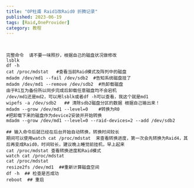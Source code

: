 ```yaml
---
title: "OP杜甫 Raid1改Raid0 折腾记录"
published: 2023-06-19
tags: [Raid,OneProvider]
category: 教程
---
```


<picture>
    <source srcset="https://s3.catcat.blog/images/2023/06/image-8-1024x98.avif" type="image/avif">
    <source srcset="https://s3.catcat.blog/images/2023/06/image-8-1024x98.webp" type="image/webp">
    <img src="https://s3.catcat.blog/images/2023/06/image-8-1024x98.jpg" alt="" loading="lazy">
</picture>

```shell
  
完整命令  请不要一味照抄，根据自己的磁盘状况做修改
lsblk
df -h
cat /proc/mdstat   #查看当前Raid模式及阵列中的磁盘
mdadm /dev/md1 --fail /dev/sdb2  #告知系统磁盘挂了
mdadm /dev/md1 --remove /dev/sdb2  #热卸载磁盘
由于R1互为备份所以同步完成后卸载任意磁盘均不会宕机
/dev/md1还是md2，可以用lsblk或者df -h可以查看，我这个就是md1
wipefs -a /dev/sdb2   ## 清除sdb2磁盘分区的数据 根据自己输出来！
mdadm --grow /dev/md1 --level=0    #转换为R0
#把卸载下来的磁盘作为device2安装并开始转换
mdadm --grow /dev/md1 --level=0 --raid-devices=2 --add /dev/sdb2  

## 输入命令后就已经在后台开始自动转换，转换时间较长
期间可以使用watch cat /proc/mdstat  来查看转换进度，第一次会先转换为Raid4，其后再变成Raid0，时间较长，建议晚上睡觉前挂机，早上起来
cat /proc/mdstat 查看转换进度和Raid模式
watch cat /proc/mdstat
cat /proc/mdstat
resize2fs /dev/md1  ##重新计算磁盘空间
df -h  ## 检查是否成功
reboot  ## 重启
```

<picture>
    <source srcset="https://s3.catcat.blog/images/2023/06/ac10bd79143b4df11cbf1d8584768efb-1024x310.avif" type="image/avif">
    <source srcset="https://s3.catcat.blog/images/2023/06/ac10bd79143b4df11cbf1d8584768efb-1024x310.webp" type="image/webp">
    <img src="https://s3.catcat.blog/images/2023/06/ac10bd79143b4df11cbf1d8584768efb-1024x310.jpg" alt="" loading="lazy">
</picture>

<picture>
    <source srcset="https://s3.catcat.blog/images/2023/06/image-165.avif" type="image/avif">
    <source srcset="https://s3.catcat.blog/images/2023/06/image-165.webp" type="image/webp">
    <img src="https://s3.catcat.blog/images/2023/06/image-165.jpg" alt="" loading="lazy">
</picture>
